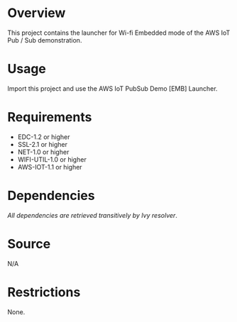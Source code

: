 # Overview
This project contains the launcher for Wi-fi Embedded mode of the AWS IoT Pub / Sub demonstration.

# Usage
Import this project and use the AWS IoT PubSub Demo [EMB] Launcher.

# Requirements
  - EDC-1.2 or higher
  - SSL-2.1 or higher
  - NET-1.0 or higher
  - WIFI-UTIL-1.0 or higher
  - AWS-IOT-1.1 or higher 

# Dependencies
 _All dependencies are retrieved transitively by Ivy resolver_.

# Source
N/A

# Restrictions
None.

<!--
	Markdown
	Copyright 2018 IS2T. All rights reserved.
	IS2T PROPRIETARY/CONFIDENTIAL. Use is subject to license terms.
-->